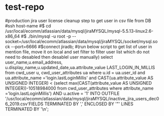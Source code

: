 # test-repo
#production jira user license cleanup step to get user in csv file from DB
#ssh host-name
#$ cd /usr/local/ecomm/atlassian/data/mysql/jiraMYSQL/mysql-5.5.13-linux2.6-x86_64
#$ ./bin/mysql -u root -p --socket=/usr/local/ecomm/atlassian/data/mysql/jiraMYSQL/socket/mysql.sock --port=6666
#$connect jiradb;
#(run below script to get list of user in mention file, move it on local and set filter to filter user list which do not need to desabled then desablel user manually)
select user_name,u.email_address, u.display_name,u.updated_date,ua.attribute_value LAST_LOGIN_IN_MILLIS from cwd_user u, cwd_user_attributes ua where u.id = ua.user_id and ua.attribute_name ='login.lastLoginMillis' and CAST(ua.attribute_value AS UNSIGNED INTEGER) < (select max(CAST(attribute_value AS UNSIGNED INTEGER))-10518984000 from cwd_user_attributes where attribute_name ='login.lastLoginMillis') AND u.active = '1' INTO OUTFILE '/usr/local/ecomm/atlassian/data/mysql/jiraMYSQL/inactive_jira_users_dec06_2019.csv'FIELDS TERMINATED BY ',' ENCLOSED BY '"' LINES TERMINATED BY '\n';
